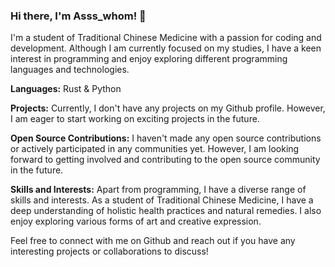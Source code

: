 ### Hi there, I'm Asss_whom! 👋

I'm a student of Traditional Chinese Medicine with a passion for coding and development. Although I am currently focused on my studies, I have a keen interest in programming and enjoy exploring different programming languages and technologies.

**Languages:** Rust & Python

**Projects:** Currently, I don't have any projects on my Github profile. However, I am eager to start working on exciting projects in the future.

**Open Source Contributions:** I haven't made any open source contributions or actively participated in any communities yet. However, I am looking forward to getting involved and contributing to the open source community in the future.

**Skills and Interests:** Apart from programming, I have a diverse range of skills and interests. As a student of Traditional Chinese Medicine, I have a deep understanding of holistic health practices and natural remedies. I also enjoy exploring various forms of art and creative expression.

Feel free to connect with me on Github and reach out if you have any interesting projects or collaborations to discuss!



<!---
asss-whom/asss-whom is a ✨ special ✨ repository because its `README.md` (this file) appears on your GitHub profile.
You can click the Preview link to take a look at your changes.
--->
